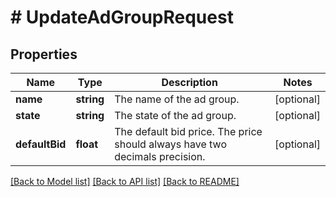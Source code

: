 # # UpdateAdGroupRequest

## Properties

Name | Type | Description | Notes
------------ | ------------- | ------------- | -------------
**name** | **string** | The name of the ad group. | [optional]
**state** | **string** | The state of the ad group. | [optional]
**defaultBid** | **float** | The default bid price. The price should always have two decimals precision. | [optional]

[[Back to Model list]](../../README.md#models) [[Back to API list]](../../README.md#endpoints) [[Back to README]](../../README.md)
